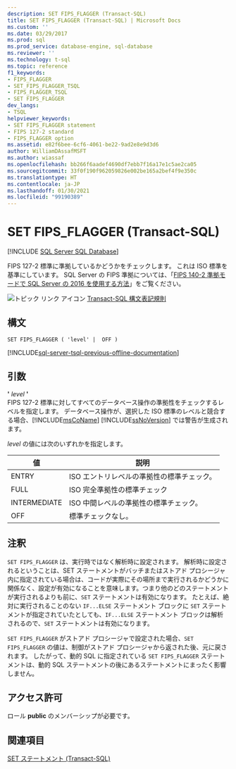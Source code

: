 ```yaml
---
description: SET FIPS_FLAGGER (Transact-SQL)
title: SET FIPS_FLAGGER (Transact-SQL) | Microsoft Docs
ms.custom: ''
ms.date: 03/29/2017
ms.prod: sql
ms.prod_service: database-engine, sql-database
ms.reviewer: ''
ms.technology: t-sql
ms.topic: reference
f1_keywords:
- FIPS_FLAGGER
- SET_FIPS_FLAGGER_TSQL
- FIPS_FLAGGER_TSQL
- SET FIPS_FLAGGER
dev_langs:
- TSQL
helpviewer_keywords:
- SET FIPS_FLAGGER statement
- FIPS 127-2 standard
- FIPS_FLAGGER option
ms.assetid: e82f6bee-6cf6-4061-be22-9ad2e8e9d3d6
author: WilliamDAssafMSFT
ms.author: wiassaf
ms.openlocfilehash: bb266f6aadef4690df7ebb7f16a17e1c5ae2ca05
ms.sourcegitcommit: 33f0f190f962059826e002be165a2bef4f9e350c
ms.translationtype: HT
ms.contentlocale: ja-JP
ms.lasthandoff: 01/30/2021
ms.locfileid: "99190389"
---
```

# <a name="set-fips_flagger-transact-sql"></a>SET FIPS_FLAGGER (Transact-SQL)
[!INCLUDE [SQL Server SQL Database](../../includes/applies-to-version/sql-asdb.md)]

  FIPS 127-2 標準に準拠しているかどうかをチェックします。 これは ISO 標準を基準にしています。 SQL Server の FIPS 準拠については、「[FIPS 140-2 準拠モードで SQL Server の 2016 を使用する方法](https://support.microsoft.com/help/4014354/how-to-use-sql-server-2016-in-fips-140-2-compliant-mode)」をご覧ください。 
  
 ![トピック リンク アイコン](../../database-engine/configure-windows/media/topic-link.gif "トピック リンク アイコン") [Transact-SQL 構文表記規則](../../t-sql/language-elements/transact-sql-syntax-conventions-transact-sql.md)  
  
## <a name="syntax"></a>構文  
  
```syntaxsql
SET FIPS_FLAGGER ( 'level' |  OFF )  
```  
  
[!INCLUDE[sql-server-tsql-previous-offline-documentation](../../includes/sql-server-tsql-previous-offline-documentation.md)]

## <a name="arguments"></a>引数
 **'** *level* **'**  
 FIPS 127-2 標準に対してすべてのデータベース操作の準拠性をチェックするレベルを指定します。 データベース操作が、選択した ISO 標準のレベルと競合する場合、[!INCLUDE[msCoName](../../includes/msconame-md.md)] [!INCLUDE[ssNoVersion](../../includes/ssnoversion-md.md)] では警告が生成されます。  
  
 *level* の値には次のいずれかを指定します。  
  
|値|説明|  
|-----------|-----------------|  
|ENTRY|ISO エントリレベルの準拠性の標準チェック。|  
|FULL|ISO 完全準拠性の標準チェック|  
|INTERMEDIATE|ISO 中間レベルの準拠性の標準チェック。|  
|OFF|標準チェックなし。|  
  
## <a name="remarks"></a>注釈  
 `SET FIPS_FLAGGER` は、実行時ではなく解析時に設定されます。 解析時に設定されるということは、SET ステートメントがバッチまたはストアド プロシージャ内に指定されている場合は、コードが実際にその場所まで実行されるかどうかに関係なく、設定が有効になることを意味します。つまり他のどのステートメントが実行されるよりも前に、`SET` ステートメントは有効になります。 たとえば、絶対に実行されることのない `IF...ELSE` ステートメント ブロックに `SET` ステートメントが指定されていたとしても、`IF...ELSE` ステートメント ブロックは解析されるので、`SET` ステートメントは有効になります。  
  
 `SET FIPS_FLAGGER` がストアド プロシージャで設定された場合、`SET FIPS_FLAGGER` の値は、制御がストアド プロシージャから返された後、元に戻されます。 したがって、動的 SQL に指定されている `SET FIPS_FLAGGER` ステートメントは、動的 SQL ステートメントの後にあるステートメントにまったく影響しません。  
  
## <a name="permissions"></a>アクセス許可  
 ロール **public** のメンバーシップが必要です。  
  
## <a name="see-also"></a>関連項目  
 [SET ステートメント &#40;Transact-SQL&#41;](../../t-sql/statements/set-statements-transact-sql.md)  
  
  
